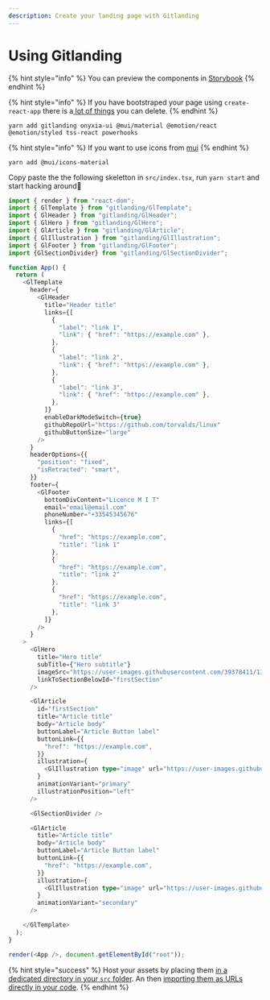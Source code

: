```yaml
---
description: Create your landing page with Gitlanding
---
```


# Using Gitlanding

{% hint style="info" %}
You can preview the components in [Storybook](https://www.gitlanding.dev/storybook) 
{% endhint %}

{% hint style="info" %}
If you have bootstraped your page using `create-react-app` there is a[ lot of things](https://github.com/thieryw/crispy-octo-bassoon/commit/431679969c454772605d2d16ad69290559a43cba) you can delete. 
{% endhint %}

```
yarn add gitlanding onyxia-ui @mui/material @emotion/react @emotion/styled tss-react powerhooks
```

{% hint style="info" %}
If you want to use icons from [mui](https://mui.com/components/material-icons/)
{% endhint %}

```
yarn add @mui/icons-material
```

Copy paste the the following skeletton in `src/index.tsx`,  run `yarn start` and start hacking around🚀

```typescript
import { render } from "react-dom";
import { GlTemplate } from "gitlanding/GlTemplate";
import { GlHeader } from "gitlanding/GlHeader";
import { GlHero } from "gitlanding/GlHero";
import { GlArticle } from "gitlanding/GlArticle";
import { GlIllustration } from "gitlanding/GlIllustration";
import { GlFooter } from "gitlanding/GlFooter";
import {GlSectionDivider} from "gitlanding/GlSectionDivider";

function App() {
  return (
    <GlTemplate
      header={
        <GlHeader
          title="Header title"
          links={[
            {
              "label": "link 1",
              "link": { "href": "https://example.com" },
            },
            {
              "label": "link 2",
              "link": { "href": "https://example.com" },
            },
            {
              "label": "link 3",
              "link": { "href": "https://example.com" },
            },
          ]}
          enableDarkModeSwitch={true}
          githubRepoUrl="https://github.com/torvalds/linux"
          githubButtonSize="large"
        />
      }
      headerOptions={{
        "position": "fixed",
        "isRetracted": "smart",
      }}
      footer={
        <GlFooter 
          bottomDivContent="Licence M I T"
          email="email@email.com"
          phoneNumber="+33545345676"
          links={[
            {
              "href": "https://example.com",
              "title": "link 1"
            },
            {
              "href": "https://example.com",
              "title": "link 2"
            },
            {
              "href": "https://example.com",
              "title": "link 3"
            },
          ]}
        />
      }
    >
      <GlHero
        title="Hero title"
        subTitle={"Hero subtitle"}
        imageSrc="https://user-images.githubusercontent.com/39378411/135731749-4a723d4e-52ea-49b7-83c1-7da4db8f3f59.png"
        linkToSectionBelowId="firstSection"
      />

      <GlArticle
        id="firstSection"
        title="Article title"
        body="Article body"
        buttonLabel="Article Button label"
        buttonLink={{
          "href": "https://example.com",
        }}
        illustration={
          <GlIllustration type="image" url="https://user-images.githubusercontent.com/39378411/135731808-6cf3e4dd-1047-4a0a-95be-65fdd6947315.png" />
        }
        animationVariant="primary"
        illustrationPosition="left"
      />

      <GlSectionDivider />

      <GlArticle
        title="Article title"
        body="Article body"
        buttonLabel="Article Button label"
        buttonLink={{
          "href": "https://example.com",
        }}
        illustration={
          <GlIllustration type="image" url="https://user-images.githubusercontent.com/39378411/135731816-5ba39459-d95e-413d-b515-92a7b0dc5acf.png" />
        }
        animationVariant="secondary"
      />

    </GlTemplate>
  );
}

render(<App />, document.getElementById("root"));
```

{% hint style="success" %}
Host your assets by placing them [in a dedicated directory in your `src` folder](https://github.com/thieryw/gitlanding/tree/006bc0507cabe327e4b0d7df5613877caa146142/src/assets/img). An then [importing them as URLs directly in your code](https://github.com/thieryw/gitlanding/blob/006bc0507cabe327e4b0d7df5613877caa146142/src/index.tsx#L10).
{% endhint %}

####  
